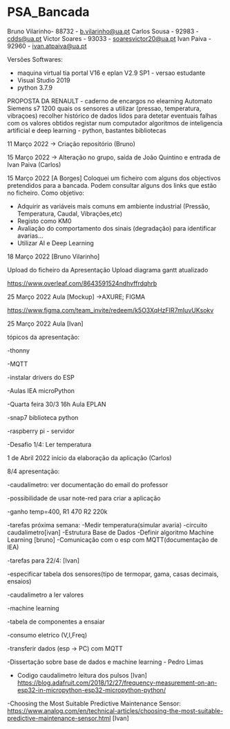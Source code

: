 # PSA_Bancada

Bruno Vilarinho- 88732 - b.vilarinho@ua.pt
Carlos Sousa - 92983 - cdds@ua.pt
Victor Soares - 93033 - soaresvictor20@ua.pt
Ivan Paiva - 92960 - ivan.atpaiva@ua.pt

Versões Softwares:
- maquina virtual tia portal V16 e   eplan V2.9 SP1 - versao estudante
- Visual Studio 2019
- python 3.7.9

PROPOSTA DA RENAULT - caderno de encargos no elearning
Automato Siemens s7 1200
quais os sensores a utilizar (pressao, temperatura, vibraçoes)
recolher histórico de dados lidos para detetar eventuais falhas
com os valores obtidos registar num computador 
algoritmos de inteligencia artificial e deep learning - python, bastantes bibliotecas 

11 Março 2022
-> Criação repositório (Bruno)

15 Março 2022
-> Alteração no grupo, saída de João Quintino e entrada de Ivan Paiva (Carlos)

15 Março 2022
[A Borges] 
Coloquei um ficheiro com alguns dos objectivos pretendidos para a bancada.
Podem consultar alguns dos links que estão no ficheiro.
Como objetivo:
  - Adquirir as variáveis mais comuns em ambiente industrial (Pressão, Temperatura, Caudal, Vibrações,etc) 
  - Registo como KM0
  - Avaliação do comportamento dos sinais (degradação) para identificar avarias...
  - Utilizar AI e Deep Learning

18 Março 2022 [Bruno Vilarinho]

Upload do ficheiro da Apresentação 
Upload diagrama gantt atualizado

https://www.overleaf.com/8643591524ndhvffrdqhrb

25 Março 2022 Aula 
[Mockup] ->AXURE; FIGMA

https://www.figma.com/team_invite/redeem/k5O3XqHzFIR7mIuvUKsokv

25 Março 2022 Aula [Ivan] 

   tópicos da apresentação:
   
  -thonny
  
  -MQTT
  
  -instalar drivers do ESP
  
  -Aulas IEA microPython
  
  -Quarta feira 30/3 16h Aula EPLAN
  
  -snap7 biblioteca python 
  
  -raspberry pi - servidor
  
  -Desafio 1/4: Ler temperatura

1 de Abril 2022 início da elaboração da aplicação (Carlos)

8/4 apresentação:

-caudalímetro: ver documentação do email do professor

-possibilidade de usar note-red para criar a aplicação

-ganho temp=400, R1 470 R2 220k

-tarefas próxima semana:
  -Medir temperatura(simular avaria)
  -circuito caudalimetro[ivan]
  -Estrutura Base de Dados
  -Definir algoritmo Machine Learning [bruno]
  -Comunicação com o esp com MQTT(documentação de IEA)

-tarefas para 22/4: [Ivan]

-especificar tabela dos sensores(tipo de termopar, gama, casas decimais, ensaios)

-caudalimetro a ler valores

-machine learning

-tabela de componentes a ensaiar

-consumo eletrico (V,I,Freq)

-transferir dados (esp -> PC) com MQTT

-Dissertação sobre base de dados e machine learning - Pedro Limas

- Codigo caudalímetro leitura dos pulsos [Ivan]
  https://blog.adafruit.com/2018/12/27/frequency-measurement-on-an-esp32-in-micropython-esp32-micropython-python/

-Choosing the Most Suitable Predictive Maintenance Sensor: https://www.analog.com/en/technical-articles/choosing-the-most-suitable-predictive-maintenance-sensor.html [Ivan]
